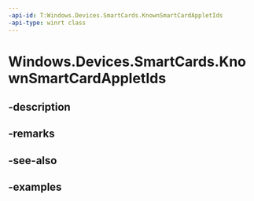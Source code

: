```yaml
---
-api-id: T:Windows.Devices.SmartCards.KnownSmartCardAppletIds
-api-type: winrt class
---
```


<!-- Class syntax.
public class KnownSmartCardAppletIds 
-->

# Windows.Devices.SmartCards.KnownSmartCardAppletIds

## -description

## -remarks

## -see-also

## -examples

